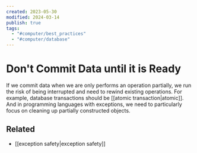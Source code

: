```yaml
---
created: 2023-05-30
modified: 2024-03-14
publish: true
tags:
  - "#computer/best_practices"
  - "#computer/database"
---
```


# Don't Commit Data until it is Ready
If we commit data when we are only performs an operation partially, we run the risk of being interrupted and need to rewind existing operations. For example, database transactions should be [[atomic transaction|atomic]]. And in programming languages with exceptions, we need to particularly focus on cleaning up partially constructed objects.

## Related
- [[exception safety|exception safety]]